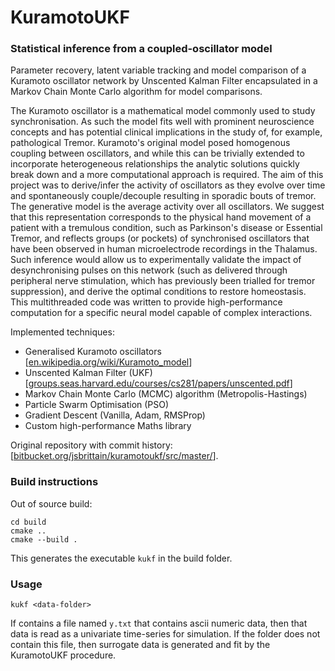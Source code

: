 # KuramotoUKF

### Statistical inference from a coupled-oscillator model
Parameter recovery, latent variable tracking and model comparison of a Kuramoto oscillator network by Unscented Kalman Filter encapsulated in a Markov Chain Monte Carlo algorithm for model comparisons.

The Kuramoto oscillator is a mathematical model commonly used to study synchronisation. As such the model fits well with prominent neuroscience concepts and has potential clinical implications in the study of, for example, pathological Tremor. Kuramoto's original model posed homogenous coupling between oscillators, and while this can be trivially extended to incorporate heterogeneous relationships the analytic solutions quickly break down and a more computational approach is required. The aim of this project was to derive/infer the activity of oscillators as they evolve over time and spontaneously couple/decouple resulting in sporadic bouts of tremor. The generative model is the average activity over all oscillators. We suggest that this representation corresponds to the physical hand movement of a patient with a tremulous condition, such as Parkinson's disease or Essential Tremor, and reflects groups (or pockets) of synchronised oscillators that have been observed in human microelectrode recordings in the Thalamus. Such inference would allow us to experimentally validate the impact of desynchronising pulses on this network (such as delivered through peripheral nerve stimulation, which has previously been trialled for tremor suppression), and derive the optimal conditions to restore homeostasis. This multithreaded code was written to provide high-performance computation for a specific neural model capable of complex interactions.

Implemented techniques:
* Generalised Kuramoto oscillators [[en.wikipedia.org/wiki/Kuramoto_model](http://en.wikipedia.org/wiki/Kuramoto_model)]
* Unscented Kalman Filter (UKF) [[groups.seas.harvard.edu/courses/cs281/papers/unscented.pdf](https://groups.seas.harvard.edu/courses/cs281/papers/unscented.pdf)]
* Markov Chain Monte Carlo (MCMC) algorithm (Metropolis-Hastings)
* Particle Swarm Optimisation (PSO)
* Gradient Descent (Vanilla, Adam, RMSProp)
* Custom high-performance Maths library

Original repository with commit history: [[bitbucket.org/jsbrittain/kuramotoukf/src/master/](http://bitbucket.org/jsbrittain/kuramotoukf/src/master/)].

### Build instructions

Out of source build:
```
cd build
cmake ..
cmake --build .
```

This generates the executable `kukf` in the build folder.

### Usage

`kukf <data-folder>`

If <data-folder> contains a file named `y.txt` that contains ascii numeric data, then that data is read as a univariate time-series for simulation. If the folder does not contain this file, then surrogate data is generated and fit by the KuramotoUKF procedure.

